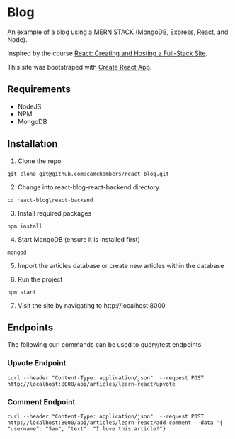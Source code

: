 # Blog
An example of a blog using a MERN STACK (MongoDB, Express, React, and Node).

Inspired by the course [React: Creating and Hosting a Full-Stack Site](https://www.linkedin.com/learning/react-creating-and-hosting-a-full-stack-site). 

This site was bootstraped with [Create React App](https://create-react-app.dev/). 

## Requirements
- NodeJS
- NPM
- MongoDB


## Installation

1. Clone the repo
```
git clone git@github.com:camchambers/react-blog.git
```
2. Change into react-blog-react-backend directory
```
cd react-blog\react-backend
```
3. Install required packages
```
npm install
```
4. Start MongoDB (ensure it is installed first)
```
mongod
```
5. Import the articles database or create new articles within the database

6. Run the project
```
npm start
```
7. Visit the site by navigating to http://localhost:8000 

## Endpoints

The following curl commands can be used to query/test endpoints.

### Upvote Endpoint
```
curl --header "Content-Type: application/json"  --request POST  http://localhost:8000/api/articles/learn-react/upvote
```
### Comment Endpoint
```
curl --header "Content-Type: application/json"  --request POST  http://localhost:8000/api/articles/learn-react/add-comment --data '{ "username": "Sam", "text": "I love this article!"} 
```
